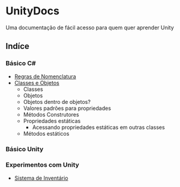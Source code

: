 # UnityDocs

Uma documentação de fácil acesso para quem quer aprender Unity

## Indíce

### Básico C#

* [Regras de Nomenclatura](./csharp-basic/regras-de-nomenclatura.md)
* [Classes e Objetos](./csharp-basic/classes-e-objetos.md)
    * Classes
    * Objetos
    * Objetos dentro de objetos?
    * Valores padrões para propriedades
    * Métodos Construtores
    * Propriedades estáticas
        * Acessando propriedades estáticas em outras classes
    * Métodos estáticos

### Básico Unity

### Experimentos com Unity

* [Sistema de Inventário](./unity-basic/sistema-de-inventario.md)